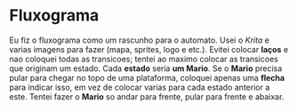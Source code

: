 # Fluxograma

  Eu fiz o fluxograma como um rascunho para o automato. Usei o *Krita* e varias imagens para fazer (mapa, sprites, logo e etc.). 
Evitei colocar **laços** e nao coloquei todas as transicoes; tentei ao maximo colocar as transicoes que originam um estado.
Cada **estado** seria **um Mario**.
Se o **Mario** precisa pular para chegar no topo de uma plataforma, coloquei apenas uma **flecha** para indicar isso, em vez de colocar varias para cada estado anterior a este.
Tentei fazer o **Mario** so andar para frente, pular para frente e abaixar.
